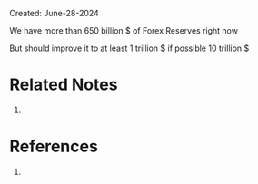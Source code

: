Created: June-28-2024

We have more than 650 billion $ of Forex Reserves right now

But should improve it to at least 1 trillion $ if possible 10 trillion $

# Related Notes

1. 
# References

1. 